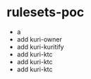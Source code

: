 # rulesets-poc
* a
* add kuri-owner
* add kuri-kuritify
* add kuri-ktc
* add kuri-ktc
* add kuri-ktc
